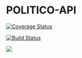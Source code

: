 # POLITICO-API
[![Coverage Status](https://coveralls.io/repos/github/Paul-weqe/POLITICO-API/badge.svg?branch=develop)](https://coveralls.io/github/Paul-weqe/POLITICO-API?branch=develop)

[![Build Status](https://travis-ci.com/Paul-weqe/POLITICO-API.svg?branch=develop)](https://travis-ci.com/Paul-weqe/POLITICO-API)

<a href="https://codeclimate.com/github/Paul-weqe/POLITICO-API/maintainability"><img src="https://api.codeclimate.com/v1/badges/ad5d7bcf66ab6b32b852/maintainability" /></a>
